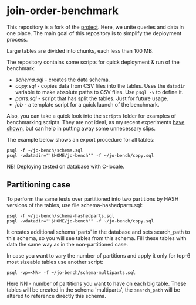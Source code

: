 # join-order-benchmark

This repository is a fork of the [project](https://github.com/gregrahn/join-order-benchmark).
Here, we unite queries and data in one place.
The main goal of this repository is to simplify the deployment process.

Large tables are divided into chunks, each less than 100 MB.

The repository contains some scripts for quick deployment & run of the benchmark:
* *schema.sql* - creates the data schema.
* *copy.sql* - copies data from CSV files into the tables. Uses the `datadir` variable to make absolute paths to CSV files. Use `psql -v` to define it.
* *parts.sql* - script that has split the tables. Just for future usage.
* *job* - a template script for a quick launch of the benchmark.

Also, you can take a quick look into the `scripts` folder for examples of benchmarking scripts. They are not ideal, as my recent experiments [have shown](https://danolivo.substack.com/p/looking-for-hidden-hurdles-when-postgres?r=34q1yy), but can help in putting away some unnecessary slips.

The example below shows an export procedure for all tables:

```
psql -f ~/jo-bench/schema.sql
psql -vdatadir="'$HOME/jo-bench'" -f ~/jo-bench/copy.sql
```

NB! Deploying tested on database with C-locale.

## Partitioning case
To perform the same tests over partitioned into two partitions by HASH versions of the tables, use file schema-hashedparts.sql:

```
psql -f ~/jo-bench/schema-hashedparts.sql
psql -vdatadir="'$HOME/jo-bench'" -f ~/jo-bench/copy.sql
```

It creates additional schema 'parts' in the database and sets search_path to this schema, so you will see tables from this schema.
Fill these tables with data the same way as in the non-partitioned case.

In case you want to vary the number of partitions and apply it only for top-6 most sizeable tables use another script:
```
psql -vp=<NN> -f ~/jo-bench/schema-multiparts.sql
```
Here NN - number of partitions you want to have on each big table. These tables will be created in the schema 'multiparts', the `search_path` will be altered to reference directly this schema.
